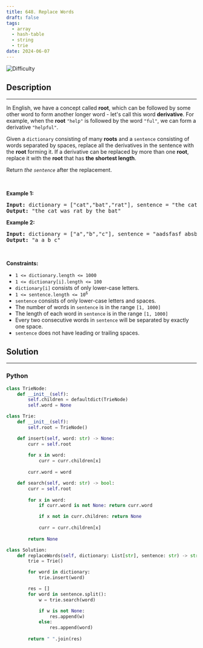 ```yaml
---
title: 648. Replace Words
draft: false
tags: 
  - array
  - hash-table
  - string
  - trie
date: 2024-06-07
---
```


![Difficulty](https://img.shields.io/badge/Difficulty-Medium-blue.svg)

## Description

---
<p>In English, we have a concept called <strong>root</strong>, which can be followed by some other word to form another longer word - let&#39;s call this word <strong>derivative</strong>. For example, when the <strong>root</strong> <code>&quot;help&quot;</code> is followed by the word <code>&quot;ful&quot;</code>, we can form a derivative <code>&quot;helpful&quot;</code>.</p>

<p>Given a <code>dictionary</code> consisting of many <strong>roots</strong> and a <code>sentence</code> consisting of words separated by spaces, replace all the derivatives in the sentence with the <strong>root</strong> forming it. If a derivative can be replaced by more than one <strong>root</strong>, replace it with the <strong>root</strong> that has <strong>the shortest length</strong>.</p>

<p>Return <em>the <code>sentence</code></em> after the replacement.</p>

<p>&nbsp;</p>
<p><strong class="example">Example 1:</strong></p>

<pre>
<strong>Input:</strong> dictionary = [&quot;cat&quot;,&quot;bat&quot;,&quot;rat&quot;], sentence = &quot;the cattle was rattled by the battery&quot;
<strong>Output:</strong> &quot;the cat was rat by the bat&quot;
</pre>

<p><strong class="example">Example 2:</strong></p>

<pre>
<strong>Input:</strong> dictionary = [&quot;a&quot;,&quot;b&quot;,&quot;c&quot;], sentence = &quot;aadsfasf absbs bbab cadsfafs&quot;
<strong>Output:</strong> &quot;a a b c&quot;
</pre>

<p>&nbsp;</p>
<p><strong>Constraints:</strong></p>

<ul>
	<li><code>1 &lt;= dictionary.length &lt;= 1000</code></li>
	<li><code>1 &lt;= dictionary[i].length &lt;= 100</code></li>
	<li><code>dictionary[i]</code> consists of only lower-case letters.</li>
	<li><code>1 &lt;= sentence.length &lt;= 10<sup>6</sup></code></li>
	<li><code>sentence</code> consists of only lower-case letters and spaces.</li>
	<li>The number of words in <code>sentence</code> is in the range <code>[1, 1000]</code></li>
	<li>The length of each word in <code>sentence</code> is in the range <code>[1, 1000]</code></li>
	<li>Every two consecutive words in <code>sentence</code> will be separated by exactly one space.</li>
	<li><code>sentence</code> does not have leading or trailing spaces.</li>
</ul>


## Solution

---
### Python
``` py title='replace-words'
class TrieNode:
    def __init__(self):
        self.children = defaultdict(TrieNode)
        self.word = None

class Trie:
    def __init__(self):
        self.root = TrieNode()

    def insert(self, word: str) -> None:
        curr = self.root
        
        for x in word:
            curr = curr.children[x]
            
        curr.word = word

    def search(self, word: str) -> bool:
        curr = self.root
        
        for x in word:
            if curr.word is not None: return curr.word

            if x not in curr.children: return None
            
            curr = curr.children[x]
        
        return None

class Solution:
    def replaceWords(self, dictionary: List[str], sentence: str) -> str:
        trie = Trie()

        for word in dictionary:
            trie.insert(word)

        res = []
        for word in sentence.split():
            w = trie.search(word)

            if w is not None:
                res.append(w)
            else:
                res.append(word)
        
        return " ".join(res)
        

```

